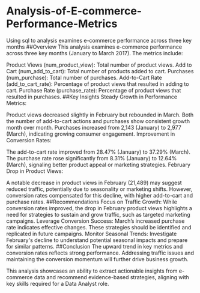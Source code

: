 # Analysis-of-E-commerce-Performance-Metrics
 Using sql to analysis examines e-commerce performance across three key months
##Overview
This analysis examines e-commerce performance across three key months (January to March 2017). The metrics include:

Product Views (num_product_view): Total number of product views.
Add to Cart (num_add_to_cart): Total number of products added to cart.
Purchases (num_purchase): Total number of purchases.
Add-to-Cart Rate (add_to_cart_rate): Percentage of product views that resulted in adding to cart.
Purchase Rate (purchase_rate): Percentage of product views that resulted in purchases.
##Key Insights
Steady Growth in Performance Metrics:

Product views decreased slightly in February but rebounded in March.
Both the number of add-to-cart actions and purchases show consistent growth month over month.
Purchases increased from 2,143 (January) to 2,977 (March), indicating growing consumer engagement.
Improvement in Conversion Rates:

The add-to-cart rate improved from 28.47% (January) to 37.29% (March).
The purchase rate rose significantly from 8.31% (January) to 12.64% (March), signaling better product appeal or marketing strategies.
February Drop in Product Views:

A notable decrease in product views in February (21,489) may suggest reduced traffic, potentially due to seasonality or marketing shifts. However, conversion rates compensated for this decline, with higher add-to-cart and purchase rates.
##Recommendations
Focus on Traffic Growth: While conversion rates improved, the drop in February product views highlights a need for strategies to sustain and grow traffic, such as targeted marketing campaigns.
Leverage Conversion Success: March’s increased purchase rate indicates effective changes. These strategies should be identified and replicated in future campaigns.
Monitor Seasonal Trends: Investigate February's decline to understand potential seasonal impacts and prepare for similar patterns.
##Conclusion
The upward trend in key metrics and conversion rates reflects strong performance. Addressing traffic issues and maintaining the conversion momentum will further drive business growth.

This analysis showcases an ability to extract actionable insights from e-commerce data and recommend evidence-based strategies, aligning with key skills required for a Data Analyst role.






